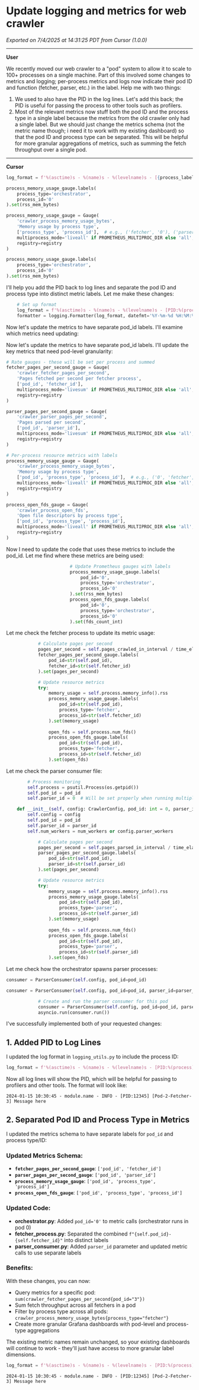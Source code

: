 # Update logging and metrics for web crawler
_Exported on 7/4/2025 at 14:31:25 PDT from Cursor (1.0.0)_

---

**User**

We recently moved our web crawler to a "pod" system to allow it to scale to 100+ processes on a single machine. Part of this involved some changes to metrics and logging; per-process metrics and logs now indicate their pod ID and function (fetcher, parser, etc.) in the label. Help me with two things:
1. We used to also have the PID in the log lines. Let's add this back; the PID is useful for passing the process to other tools such as profilers.
2. Most of the relevant metrics now stuff both the pod ID and the process type in a single label because the metrics from the old crawler only had a single label. But we should just change the metrics schema (not the metric name though; i need it to work with my existing dashboard) so that the pod ID and process type can be separated. This will be helpful for more granular aggregations of metrics, such as summing the fetch throughput over a single pod.

---

**Cursor**

```python
log_format = f'%(asctime)s - %(name)s - %(levelname)s - [{process_label}] %(message)s'
```

```python
process_memory_usage_gauge.labels(
    process_type='orchestrator',
    process_id='0'
).set(rss_mem_bytes)
```

```python
process_memory_usage_gauge = Gauge(
    'crawler_process_memory_usage_bytes', 
    'Memory usage by process type',
    ['process_type', 'process_id'],  # e.g., ('fetcher', '0'), ('parser', '1')
    multiprocess_mode='liveall' if PROMETHEUS_MULTIPROC_DIR else 'all',
    registry=registry
)
```

```python
process_memory_usage_gauge.labels(
    process_type='orchestrator',
    process_id='0'
).set(rss_mem_bytes)
```

I'll help you add the PID back to log lines and separate the pod ID and process type into distinct metric labels. Let me make these changes:

```python
    # Set up format
    log_format = f'%(asctime)s - %(name)s - %(levelname)s - [PID:%(process)d] [{process_label}] %(message)s'
    formatter = logging.Formatter(log_format, datefmt='%Y-%m-%d %H:%M:%S')
```

Now let's update the metrics to have separate pod_id labels. I'll examine which metrics need updating:

Now let's update the metrics to have separate pod_id labels. I'll update the key metrics that need pod-level granularity:

```python
# Rate gauges - these will be set per process and summed
fetcher_pages_per_second_gauge = Gauge(
    'crawler_fetcher_pages_per_second', 
    'Pages fetched per second per fetcher process',
    ['pod_id', 'fetcher_id'],
    multiprocess_mode='livesum' if PROMETHEUS_MULTIPROC_DIR else 'all',
    registry=registry
)
```

```python
parser_pages_per_second_gauge = Gauge(
    'crawler_parser_pages_per_second', 
    'Pages parsed per second',
    ['pod_id', 'parser_id'],
    multiprocess_mode='livesum' if PROMETHEUS_MULTIPROC_DIR else 'all',
    registry=registry
)
```

```python
# Per-process resource metrics with labels
process_memory_usage_gauge = Gauge(
    'crawler_process_memory_usage_bytes', 
    'Memory usage by process type',
    ['pod_id', 'process_type', 'process_id'],  # e.g., ('0', 'fetcher', '0'), ('1', 'parser', '1')
    multiprocess_mode='liveall' if PROMETHEUS_MULTIPROC_DIR else 'all',
    registry=registry
)
```

```python
process_open_fds_gauge = Gauge(
    'crawler_process_open_fds', 
    'Open file descriptors by process type',
    ['pod_id', 'process_type', 'process_id'],
    multiprocess_mode='liveall' if PROMETHEUS_MULTIPROC_DIR else 'all',
    registry=registry
)
```

Now I need to update the code that uses these metrics to include the pod_id. Let me find where these metrics are being used:

```python
                        # Update Prometheus gauges with labels
                        process_memory_usage_gauge.labels(
                            pod_id='0',
                            process_type='orchestrator',
                            process_id='0'
                        ).set(rss_mem_bytes)
                        process_open_fds_gauge.labels(
                            pod_id='0',
                            process_type='orchestrator',
                            process_id='0'
                        ).set(fds_count_int)
```

Let me check the fetcher process to update its metric usage:

```python
            # Calculate pages per second
            pages_per_second = self.pages_crawled_in_interval / time_elapsed if time_elapsed > 0 else 0
            fetcher_pages_per_second_gauge.labels(
                pod_id=str(self.pod_id),
                fetcher_id=str(self.fetcher_id)
            ).set(pages_per_second)
```

```python
            # Update resource metrics
            try:
                memory_usage = self.process.memory_info().rss
                process_memory_usage_gauge.labels(
                    pod_id=str(self.pod_id),
                    process_type='fetcher',
                    process_id=str(self.fetcher_id)
                ).set(memory_usage)
                
                open_fds = self.process.num_fds()
                process_open_fds_gauge.labels(
                    pod_id=str(self.pod_id),
                    process_type='fetcher', 
                    process_id=str(self.fetcher_id)
                ).set(open_fds)
```

Let me check the parser consumer file:

```python
        # Process monitoring
        self.process = psutil.Process(os.getpid())
        self.pod_id = pod_id
        self.parser_id = 0  # Will be set properly when running multiple parsers per pod
```

```python
    def __init__(self, config: CrawlerConfig, pod_id: int = 0, parser_id: int = 0, num_workers: int = None):
        self.config = config
        self.pod_id = pod_id
        self.parser_id = parser_id
        self.num_workers = num_workers or config.parser_workers
```

```python
            # Calculate pages per second
            pages_per_second = self.pages_parsed_in_interval / time_elapsed if time_elapsed > 0 else 0
            parser_pages_per_second_gauge.labels(
                pod_id=str(self.pod_id),
                parser_id=str(self.parser_id)
            ).set(pages_per_second)
```

```python
            # Update resource metrics
            try:
                memory_usage = self.process.memory_info().rss
                process_memory_usage_gauge.labels(
                    pod_id=str(self.pod_id),
                    process_type='parser',
                    process_id=str(self.parser_id)
                ).set(memory_usage)
                
                open_fds = self.process.num_fds()
                process_open_fds_gauge.labels(
                    pod_id=str(self.pod_id),
                    process_type='parser',
                    process_id=str(self.parser_id)
                ).set(open_fds)
```

Let me check how the orchestrator spawns parser processes:

```python
consumer = ParserConsumer(self.config, pod_id=pod_id)
```

```python
consumer = ParserConsumer(self.config, pod_id=pod_id, parser_id=parser_id)
```

```python
            # Create and run the parser consumer for this pod
            consumer = ParserConsumer(self.config, pod_id=pod_id, parser_id=parser_id)
            asyncio.run(consumer.run())
```

I've successfully implemented both of your requested changes:

## 1. Added PID to Log Lines

I updated the log format in `logging_utils.py` to include the process ID:

```python
log_format = f'%(asctime)s - %(name)s - %(levelname)s - [PID:%(process)d] [{process_label}] %(message)s'
```

Now all log lines will show the PID, which will be helpful for passing to profilers and other tools. The format will look like:
```
2024-01-15 10:30:45 - module.name - INFO - [PID:12345] [Pod-2-Fetcher-3] Message here
```

## 2. Separated Pod ID and Process Type in Metrics

I updated the metrics schema to have separate labels for `pod_id` and process type/ID:

### Updated Metrics Schema:
- **`fetcher_pages_per_second_gauge`**: `['pod_id', 'fetcher_id']`
- **`parser_pages_per_second_gauge`**: `['pod_id', 'parser_id']`
- **`process_memory_usage_gauge`**: `['pod_id', 'process_type', 'process_id']`
- **`process_open_fds_gauge`**: `['pod_id', 'process_type', 'process_id']`

### Updated Code:
- **orchestrator.py**: Added `pod_id='0'` to metric calls (orchestrator runs in pod 0)
- **fetcher_process.py**: Separated the combined `f"{self.pod_id}-{self.fetcher_id}"` into distinct labels
- **parser_consumer.py**: Added `parser_id` parameter and updated metric calls to use separate labels

### Benefits:
With these changes, you can now:
- Query metrics for a specific pod: `sum(crawler_fetcher_pages_per_second{pod_id="3"})`
- Sum fetch throughput across all fetchers in a pod
- Filter by process type across all pods: `crawler_process_memory_usage_bytes{process_type="fetcher"}`
- Create more granular Grafana dashboards with pod-level and process-type aggregations

The existing metric names remain unchanged, so your existing dashboards will continue to work - they'll just have access to more granular label dimensions.

```python
log_format = f'%(asctime)s - %(name)s - %(levelname)s - [PID:%(process)d] [{process_label}] %(message)s'
```

```plaintext
2024-01-15 10:30:45 - module.name - INFO - [PID:12345] [Pod-2-Fetcher-3] Message here
```

